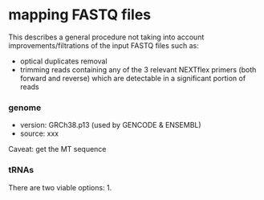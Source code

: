 # mapping FASTQ files


This describes a general procedure not taking into account improvements/filtrations of the input FASTQ files such as:

* optical duplicates removal
* trimming reads containing any of the 3 relevant NEXTflex primers (both forward and reverse) which are detectable in a significant portion of reads


### genome

* version: GRCh38.p13 (used by GENCODE & ENSEMBL)
* source: xxx

Caveat: get the MT sequence

### tRNAs

There are two viable options:
1. 

